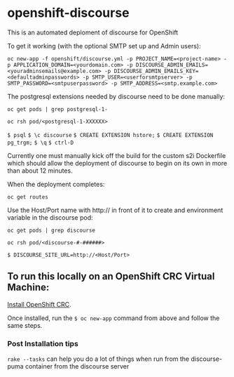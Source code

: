 # openshift-discourse
This is an automated deploment of discourse for OpenShift

To get it working (with the optional SMTP set up and Admin users):

`oc new-app -f openshift/discourse.yml -p PROJECT_NAME=<project-name> -p APPLICATION_DOMAIN=<yourdomain.com> -p DISCOURSE_ADMIN_EMAILS=<youradminsemails@example.com> -p DISCOURSE_ADMIN_EMAILS_KEY=<defaultadminpasswords> -p SMTP_USER=<userforsmtpserver> -p SMTP_PASSWORD=<smtpuserpassword> -p SMTP_ADDRESS=<smtp.example.com>`

The postgresql extensions needed by discourse need to be done manually:

`oc get pods | grep postgresql-1-`

`oc rsh pod/<postgresql-1-XXXXXX>`

`$ psql`
`$ \c discourse`
`$ CREATE EXTENSION hstore;`
`$ CREATE EXTENSION pg_trgm;`
`$ \q`
`$ ctrl-D`


Currently one must manually kick off the build for the custom s2i Dockerfile which should allow the deployment of discourse to begin on its own in more than about 12 minutes. 

When the deployment completes:

`oc get routes`

Use the Host/Port name with http:// in front of it to create and environment variable in the discourse pod:

`oc get pods | grep discourse`

`oc rsh pod/<discourse-#-######>`

`$ DISCOURSE_SITE_URL=http://<Host/Port>`

## To run this locally on an OpenShift CRC Virtual Machine:

[Install OpenShift CRC](https://developers.redhat.com/products/codeready-containers/overview).

Once installed, run the `$ oc new-app` command from above and follow the same steps.

### Post Installation tips

`rake --tasks` can help you do a lot of things when run from the discourse-puma container from the discourse server